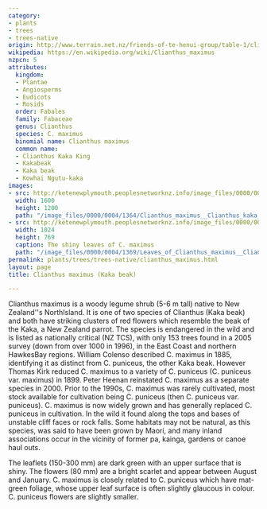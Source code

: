 ```yaml
---
category:
- plants
- trees
- trees-native
origin: http://www.terrain.net.nz/friends-of-te-henui-group/table-1/clianthus-maximus-kaka-beak.html
wikipedia: https://en.wikipedia.org/wiki/Clianthus_maximus
nzpcn: 5
attributes:
  kingdom:
  - Plantae
  - Angiosperms
  - Eudicots
  - Rosids
  order: Fabales
  family: Fabaceae
  genus: Clianthus
  species: C. maximus
  binomial name: Clianthus maximus
  common name:
  - Clianthus Kaka King
  - Kakabeak
  - Kaka beak
  - Kowhai Ngutu-kaka
images:
- src: http://ketenewplymouth.peoplesnetworknz.info/image_files/0000/0004/1364/Clianthus_maximus__Clianthus_kaka_king-00op.jpg
  width: 1600
  height: 1200
  path: "/image_files/0000/0004/1364/Clianthus_maximus__Clianthus_kaka_king-00op.jpg"
- src: http://ketenewplymouth.peoplesnetworknz.info/image_files/0000/0004/1369/Leaves_of_Clianthus_maximus__Clianthus_kaka_king-003.JPG
  width: 1024
  height: 769
  caption: The shiny leaves of C. maximus
  path: "/image_files/0000/0004/1369/Leaves_of_Clianthus_maximus__Clianthus_kaka_king-003.JPG"
permalink: plants/trees/trees-native/clianthus_maximus.html
layout: page
title: Clianthus maximus (Kaka beak)

---
```

Clianthus maximus is a woody legume shrub (5-6 m tall) native to New Zealand''s NorthIsland. It is one of two species of Clianthus (Kaka beak) and both have striking clusters of red flowers which resemble the beak of the Kaka, a New Zealand parrot. The species is endangered in the wild and is listed as nationally critical (NZ TCS), with only 153 trees found in a 2005 survey (down from over 1000 in 1996), in the East Coast and northern HawkesBay regions. William Colenso described C. maximus in 1885, identifying it as distinct from C. puniceus, the other Kaka beak. However Thomas Kirk reduced C. maximus to a variety of C. puniceus (C. puniceus var. maximus) in 1899. Peter Heenan reinstated C. maximus as a separate species in 2000. Prior to the 1990s, C. maximus was rarely cultivated, most stock available for cultivation being C. puniceus (then C. puniceus var. puniceus). C. maximus is now widely grown and has generally replaced C. puniceus in cultivation. In the wild it found along the tops and bases of unstable cliff faces or rock falls. Some habitats may not be natural, as this species, was said to have been grown by Maori, and many inland associations occur in the vicinity of former pa, kainga, gardens or canoe haul outs.

The leaflets (150-300 mm) are dark green with an upper surface that is shiny. The flowers (80 mm) are a bright scarlet and appear between August and January. C. maximus is closely related to C. puniceus which have mat-green foliage, whose upper leaf surface is often slightly glaucous in colour. C. puniceus flowers are slightly smaller.
